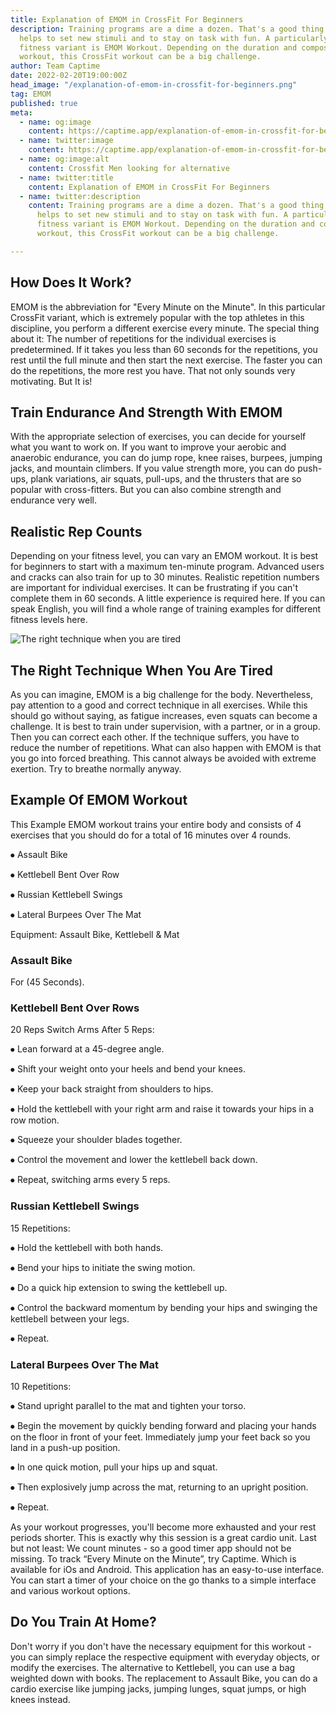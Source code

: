 ```yaml
---
title: Explanation of EMOM in CrossFit For Beginners
description: Training programs are a dime a dozen. That's a good thing because variety
  helps to set new stimuli and to stay on task with fun. A particularly interesting
  fitness variant is EMOM Workout. Depending on the duration and composition of the
  workout, this CrossFit workout can be a big challenge.
author: Team Captime
date: 2022-02-20T19:00:00Z
head_image: "/explanation-of-emom-in-crossfit-for-beginners.png"
tag: EMOM
published: true
meta:
  - name: og:image
    content: https://captime.app/explanation-of-emom-in-crossfit-for-beginners.png
  - name: twitter:image
    content: https://captime.app/explanation-of-emom-in-crossfit-for-beginners.png
  - name: og:image:alt
    content: Crossfit Men looking for alternative
  - name: twitter:title
    content: Explanation of EMOM in CrossFit For Beginners
  - name: twitter:description
    content: Training programs are a dime a dozen. That's a good thing because variety
      helps to set new stimuli and to stay on task with fun. A particularly interesting
      fitness variant is EMOM Workout. Depending on the duration and composition of the
      workout, this CrossFit workout can be a big challenge.

---
```


## How Does It Work?

EMOM is the abbreviation for "Every Minute on the Minute". In this particular CrossFit variant, which is extremely popular with the top athletes in this discipline, you perform a different exercise every minute. The special thing about it: The number of repetitions for the individual exercises is predetermined. If it takes you less than 60 seconds for the repetitions, you rest until the full minute and then start the next exercise. The faster you can do the repetitions, the more rest you have. That not only sounds very motivating. But It is!

## Train Endurance And Strength With EMOM

With the appropriate selection of exercises, you can decide for yourself what you want to work on. If you want to improve your aerobic and anaerobic endurance, you can do jump rope, knee raises, burpees, jumping jacks, and mountain climbers. If you value strength more, you can do push-ups, plank variations, air squats, pull-ups, and the thrusters that are so popular with cross-fitters. But you can also combine strength and endurance very well.

## Realistic Rep Counts

Depending on your fitness level, you can vary an EMOM workout. It is best for beginners to start with a maximum ten-minute program. Advanced users and cracks can also train for up to 30 minutes. Realistic repetition numbers are important for individual exercises. It can be frustrating if you can't complete them in 60 seconds. A little experience is required here. If you can speak English, you will find a whole range of training examples for different fitness levels here.

![The right technique when you are tired](/the-right-technique-when-you-are-tired.png)

## The Right Technique When You Are Tired

As you can imagine, EMOM is a big challenge for the body. Nevertheless, pay attention to a good and correct technique in all exercises. While this should go without saying, as fatigue increases, even squats can become a challenge. It is best to train under supervision, with a partner, or in a group. Then you can correct each other. If the technique suffers, you have to reduce the number of repetitions. What can also happen with EMOM is that you go into forced breathing. This cannot always be avoided with extreme exertion. Try to breathe normally anyway.

## Example Of EMOM Workout

This Example EMOM workout trains your entire body and consists of 4 exercises that you should do for a total of 16 minutes over 4 rounds.

⦁ Assault Bike

⦁ Kettlebell Bent Over Row

⦁ Russian Kettlebell Swings

⦁ Lateral Burpees Over The Mat

Equipment: Assault Bike, Kettlebell & Mat

### Assault Bike

For (45 Seconds).

### Kettlebell Bent Over Rows

20 Reps Switch Arms After 5 Reps:

⦁	Lean forward at a 45-degree angle.

⦁	Shift your weight onto your heels and bend your knees.

⦁	Keep your back straight from shoulders to hips.

⦁	Hold the kettlebell with your right arm and raise it towards your hips in a row motion.

⦁	Squeeze your shoulder blades together.

⦁	Control the movement and lower the kettlebell back down.

⦁	Repeat, switching arms every 5 reps.

### Russian Kettlebell Swings

15 Repetitions:

⦁	Hold the kettlebell with both hands.

⦁	Bend your hips to initiate the swing motion.

⦁	Do a quick hip extension to swing the kettlebell up.

⦁	Control the backward momentum by bending your hips and swinging the kettlebell between your legs.

⦁	Repeat.

### Lateral Burpees Over The Mat

10 Repetitions:

⦁	Stand upright parallel to the mat and tighten your torso.

⦁	Begin the movement by quickly bending forward and placing your hands on the floor in front of your feet. Immediately jump your feet back so you land in a push-up position.

⦁	In one quick motion, pull your hips up and squat.

⦁	Then explosively jump across the mat, returning to an upright position.

⦁	Repeat.

As your workout progresses, you'll become more exhausted and your rest periods shorter. This is exactly why this session is a great cardio unit. Last but not least: We count minutes - so a good timer app should not be missing. To track “Every Minute on the Minute”, try Captime. Which is available for iOs and Android. This application has an easy-to-use interface. You can start a timer of your choice on the go thanks to a simple interface and various workout options.

## Do You Train At Home?

Don't worry if you don't have the necessary equipment for this workout - you can simply replace the respective equipment with everyday objects, or modify the exercises. The alternative to Kettlebell, you can use a bag weighted down with books. The replacement to Assault Bike, you can do a cardio exercise like jumping jacks, jumping lunges, squat jumps, or high knees instead.
